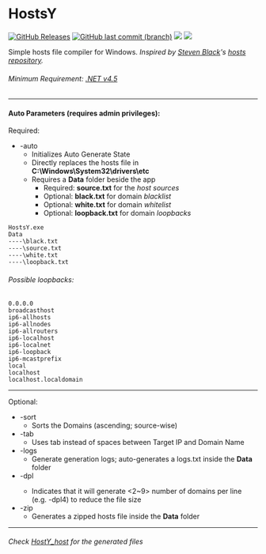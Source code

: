 # HostsY

<a href="https://github.com/Laicure/HostsY/releases/latest"><img alt="GitHub Releases" src="https://img.shields.io/github/downloads/laicure/hostsy/Stable/total.svg"></a>
<a href="https://github.com/Laicure/HostsY/commits/ master"><img alt="GitHub last commit (branch)" src="https://img.shields.io/github/last-commit/laicure/hostsy/master.svg"></img></a>
<a href="https://github.com/Laicure/HostsY"><img src="https://img.shields.io/github/repo-size/Laicure/HostsY.svg"></img></a>
<a href="https://github.com/Laicure/HostsY/blob/ master/LICENSE"><img src="https://img.shields.io/github/license/Laicure/HostsY.svg"></img></a>

Simple hosts file compiler for Windows.
_Inspired by [Steven Black](https://github.com/StevenBlack)'s [hosts repository](https://github.com/StevenBlack/hosts)._

###### Minimum Requirement: [.NET v4.5](https://www.microsoft.com/en/download/details.aspx?id=30653)
---------
#### Auto Parameters (requires admin privileges):
Required:
* \-auto
	* Initializes Auto Generate State
	* Directly replaces the hosts file in **C:\\Windows\\System32\\drivers\\etc**
	* Requires a **Data** folder beside the app
		* Required: **source.txt** for the _host sources_
		* Optional: **black.txt** for domain _blacklist_
		* Optional: **white.txt** for domain _whitelist_
		* Optional: **loopback.txt** for domain _loopbacks_
```
HostsY.exe
Data
----\black.txt
----\source.txt
----\white.txt
----\loopback.txt
```

###### Possible loopbacks:
```
0.0.0.0
broadcasthost
ip6-allhosts
ip6-allnodes
ip6-allrouters
ip6-localhost
ip6-localnet
ip6-loopback
ip6-mcastprefix
local
localhost
localhost.localdomain

```
---------
Optional:
* \-sort
	* Sorts the Domains (ascending; source-wise)
* \-tab
	* Uses tab instead of spaces between Target IP and Domain Name
* \-logs
	* Generate generation logs; auto-generates a logs.txt inside the **Data** folder
* \-dpl<n>
	* Indicates that it will generate <2~9> number of domains per line (e.g. -dpl4) to reduce the file size
* \-zip
	* Generates a zipped hosts file inside the **Data** folder
---------
###### Check [HostY_host](https://github.com/Laicure/HostsY_hosts) for the generated files

